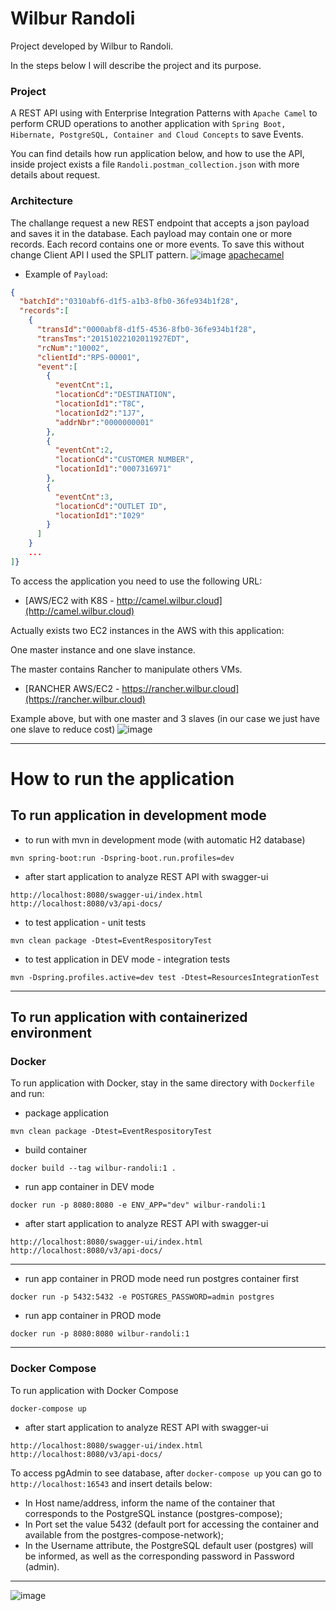 # Wilbur Randoli

Project developed by Wilbur to Randoli.

In the steps below I will describe the project and its purpose.

### Project
A REST API using with Enterprise Integration Patterns with `Apache Camel` to perform CRUD operations to another 
application with `Spring Boot, Hibernate, PostgreSQL, Container and Cloud Concepts` to save Events.

You can find details how run application below, and how to use the API, inside project exists a file 
`Randoli.postman_collection.json` with more details about request.

### Architecture

The challange request a new REST endpoint that accepts a json payload and saves it in the
database. Each payload may contain one or more records. Each record contains one or more events.
To save this without change Client API I used the SPLIT pattern.
![image](https://user-images.githubusercontent.com/59379254/172300435-4e99202f-0cbc-4b13-a785-2940c6dd829e.png)
[apachecamel](https://camel.apache.org/components/3.17.x/eips/split-eip.html)

- Example of `Payload`:
```json
{
  "batchId":"0310abf6-d1f5-a1b3-8fb0-36fe934b1f28",
  "records":[
    {
      "transId":"0000abf8-d1f5-4536-8fb0-36fe934b1f28",
      "transTms":"20151022102011927EDT",
      "rcNum":"10002",
      "clientId":"RPS-00001",
      "event":[
        {
          "eventCnt":1,
          "locationCd":"DESTINATION",
          "locationId1":"T8C",
          "locationId2":"1J7",
          "addrNbr":"0000000001"
        },
        {
          "eventCnt":2,
          "locationCd":"CUSTOMER NUMBER",
          "locationId1":"0007316971"
        },
        {
          "eventCnt":3,
          "locationCd":"OUTLET ID",
          "locationId1":"I029"
        }
      ]
    }
    ...
]}
```

To access the application you need to use the following URL:
- [AWS/EC2 with K8S - http://camel.wilbur.cloud](http://camel.wilbur.cloud)


Actually exists two EC2 instances in the AWS with this application:

One master instance and one slave instance.

The master contains Rancher to manipulate others VMs.
- [RANCHER AWS/EC2 - https://rancher.wilbur.cloud](https://rancher.wilbur.cloud)

Example above, but with one master and 3 slaves (in our case we just have one slave to reduce cost)
![image](https://user-images.githubusercontent.com/59379254/172294538-3c54c247-a40f-4037-bb61-1d48a990dc60.png)

-----------------------------------------------------------------

# How to run the application

## To run application in development mode

- to run with mvn in development mode (with automatic H2 database)
```
mvn spring-boot:run -Dspring-boot.run.profiles=dev
```

- after start application to analyze REST API with swagger-ui
```
http://localhost:8080/swagger-ui/index.html
http://localhost:8080/v3/api-docs/
```

- to test application - unit tests
```
mvn clean package -Dtest=EventRespositoryTest
```
- to test application in DEV mode - integration tests
```
mvn -Dspring.profiles.active=dev test -Dtest=ResourcesIntegrationTest
```

-----------------------------------------------------------------

## To run application with containerized environment

### Docker
To run application with Docker, stay in the same directory with `Dockerfile` and run:

- package application
```
mvn clean package -Dtest=EventRespositoryTest
```
- build container
```
docker build --tag wilbur-randoli:1 .
```
- run app container in DEV mode
```
docker run -p 8080:8080 -e ENV_APP="dev" wilbur-randoli:1
```

- after start application to analyze REST API with swagger-ui
```
http://localhost:8080/swagger-ui/index.html
http://localhost:8080/v3/api-docs/
```

------------------

- run app container in PROD mode need run postgres container first
```
docker run -p 5432:5432 -e POSTGRES_PASSWORD=admin postgres
```
- run app container in PROD mode
```
docker run -p 8080:8080 wilbur-randoli:1
```

-----------------------------------------------------------------

### Docker Compose
To run application with Docker Compose
```
docker-compose up
```

- after start application to analyze REST API with swagger-ui
```
http://localhost:8080/swagger-ui/index.html
http://localhost:8080/v3/api-docs/
```

To access pgAdmin to see database, after `docker-compose up` you can go to `http://localhost:16543` and insert details below:
- In Host name/address, inform the name of the container that corresponds to the PostgreSQL instance (postgres-compose);
- In Port set the value 5432 (default port for accessing the container and available from the postgres-compose-network);
- In the Username attribute, the PostgreSQL default user (postgres) will be informed, as well as the corresponding password in Password (admin).

-----------------------------------------------------------------

![image](https://user-images.githubusercontent.com/59379254/172307836-a7443eb8-e77c-46da-8aab-87dd483a9c17.png)
